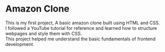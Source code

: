 # Amazon Clone
This is my first project, A basic amazon clone built using HTML and CSS.<br>
I followed a YouTube tutorial for reference and learned how to structure webpages and style them with CSS.<br>
This project helped me understand the basic fundamentals of frontend development.
